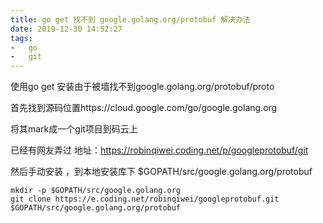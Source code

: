 ```yaml
---
title: go get 找不到 google.golang.org/protobuf 解决办法
date: 2019-12-30 14:52:27
tags:
-   go
-   git
---
```

使用go get 安装由于被墙找不到google.golang.org/protobuf/proto

首先找到源码位置https://cloud.google.com/go/google.golang.org

将其mark成一个git项目到码云上

已经有网友弄过
地址：https://robinqiwei.coding.net/p/googleprotobuf/git

然后手动安装 ，到本地安装库下 $GOPATH/src/google.golang.org/protobuf
```
mkdir -p $GOPATH/src/google.golang.org
git clone https://e.coding.net/robinqiwei/googleprotobuf.git $GOPATH/src/google.golang.org/protobuf
```